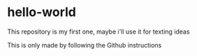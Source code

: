 # hello-world
This repository is my first one, maybe i'll use it for texting ideas 

This is only made by following the Github instructions
